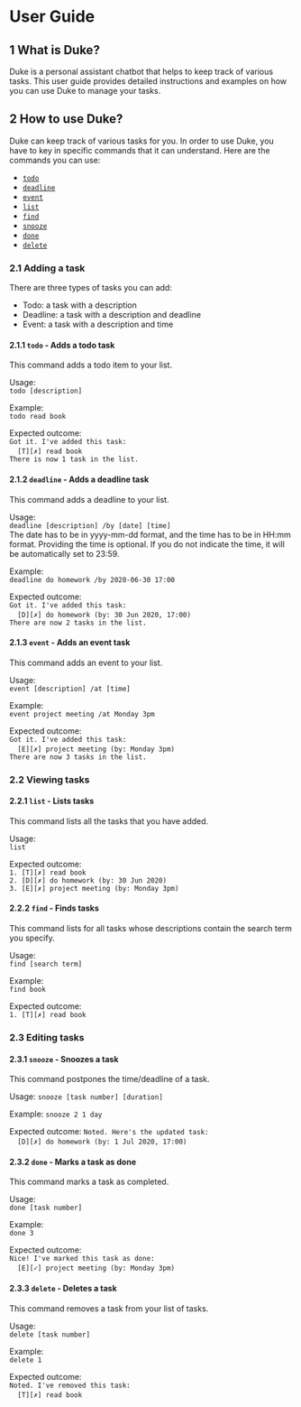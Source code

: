 # User Guide

## 1 What is Duke?

Duke is a personal assistant chatbot that helps to keep track of various tasks. This user guide provides detailed instructions and examples on how you can use Duke to manage your tasks.

## 2 How to use Duke?

Duke can keep track of various tasks for you. In order to use Duke, you have to key in specific commands that it can understand. Here are the commands you can use:  
- [`todo`](#211-todo---adds-a-todo-task)  
- [`deadline`](#212-deadline---adds-a-deadline-task)  
- [`event`](#213-event---adds-an-event-task)  
- [`list`](#221-list---lists-tasks)  
- [`find`](#222-find---finds-tasks)  
- [`snooze`](#231-snooze---snoozes-a-task)  
- [`done`](#232-done---marks-a-task-as-done)  
- [`delete`](#233-delete---deletes-a-task)


### 2.1 Adding a task

There are three types of tasks you can add:

- Todo: a task with a description
- Deadline: a task with a description and deadline
- Event: a task with a description and time


#### 2.1.1 `todo` - Adds a todo task

This command adds a todo item to your list.

Usage:  
`todo [description]`

Example:  
`todo read book`

Expected outcome:  
`Got it. I've added this task:`  
&#8203;`  [T][✗] read book`  
`There is now 1 task in the list.`


#### 2.1.2 `deadline` - Adds a deadline task

This command adds a deadline to your list.

Usage:  
`deadline [description] /by [date] [time]`  
The date has to be in yyyy-mm-dd format, and the time has to be in HH:mm format.
Providing the time is optional. If you do not indicate the time, it will be automatically set to 23:59.

Example:  
`deadline do homework /by 2020-06-30 17:00`

Expected outcome:  
`Got it. I've added this task:`  
&#8203;`  [D][✗] do homework (by: 30 Jun 2020, 17:00)`  
`There are now 2 tasks in the list.`


#### 2.1.3 `event` - Adds an event task

This command adds an event to your list.

Usage:  
`event [description] /at [time]`

Example:  
`event project meeting /at Monday 3pm`

Expected outcome:  
`Got it. I've added this task:`  
&#8203;`  [E][✗] project meeting (by: Monday 3pm)`  
`There are now 3 tasks in the list.`


### 2.2 Viewing tasks

#### 2.2.1 `list` - Lists tasks

This command lists all the tasks that you have added.

Usage:  
`list`

Expected outcome:  
`1. [T][✗] read book`  
`2. [D][✗] do homework (by: 30 Jun 2020)`  
`3. [E][✗] project meeting (by: Monday 3pm)`


#### 2.2.2 `find` - Finds tasks

This command lists for all tasks whose descriptions contain the search term you specify.

Usage:  
`find [search term]`

Example:  
`find book`

Expected outcome:  
`1. [T][✗] read book`


### 2.3 Editing tasks

#### 2.3.1 `snooze` - Snoozes a task

This command postpones the time/deadline of a task.

Usage:
`snooze [task number] [duration]`

Example:
`snooze 2 1 day`

Expected outcome:
`Noted. Here's the updated task:`  
&#8203;`  [D][✗] do homework (by: 1 Jul 2020, 17:00)`


#### 2.3.2 `done` - Marks a task as done

This command marks a task as completed.

Usage:  
`done [task number]`

Example:  
`done 3`

Expected outcome:  
`Nice! I've marked this task as done:`  
&#8203;`  [E][✓] project meeting (by: Monday 3pm)`


#### 2.3.3 `delete` - Deletes a task

This command removes a task from your list of tasks.

Usage:  
`delete [task number]`

Example:  
`delete 1`

Expected outcome:  
`Noted. I've removed this task:`  
&#8203;`  [T][✗] read book`
